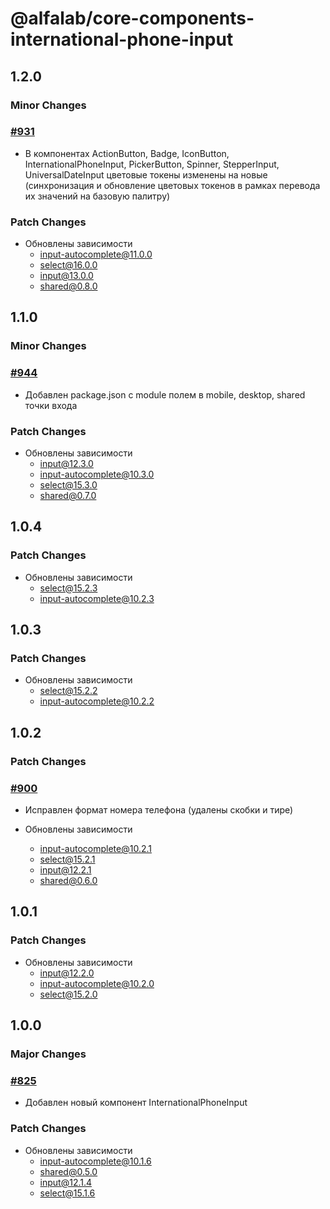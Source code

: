 # @alfalab/core-components-international-phone-input

## 1.2.0

### Minor Changes

### [#931](https://github.com/core-ds/core-components/pull/931)

-   В компонентах ActionButton, Badge, IconButton, InternationalPhoneInput, PickerButton, Spinner, StepperInput, UniversalDateInput цветовые токены изменены на новые (синхронизация и обновление цветовых токенов в рамках перевода их значений на базовую палитру)

### Patch Changes

-   Обновлены зависимости
    -   input-autocomplete@11.0.0
    -   select@16.0.0
    -   input@13.0.0
    -   shared@0.8.0

## 1.1.0

### Minor Changes

### [#944](https://github.com/core-ds/core-components/pull/944)

-   Добавлен package.json с module полем в mobile, desktop, shared точки входа

### Patch Changes

-   Обновлены зависимости
    -   input@12.3.0
    -   input-autocomplete@10.3.0
    -   select@15.3.0
    -   shared@0.7.0

## 1.0.4

### Patch Changes

-   Обновлены зависимости
    -   select@15.2.3
    -   input-autocomplete@10.2.3

## 1.0.3

### Patch Changes

-   Обновлены зависимости
    -   select@15.2.2
    -   input-autocomplete@10.2.2

## 1.0.2

### Patch Changes

### [#900](https://github.com/core-ds/core-components/pull/900)

-   Исправлен формат номера телефона (удалены скобки и тире)

-   Обновлены зависимости
    -   input-autocomplete@10.2.1
    -   select@15.2.1
    -   input@12.2.1
    -   shared@0.6.0

## 1.0.1

### Patch Changes

-   Обновлены зависимости
    -   input@12.2.0
    -   input-autocomplete@10.2.0
    -   select@15.2.0

## 1.0.0

### Major Changes

### [#825](https://github.com/core-ds/core-components/pull/825)

-   Добавлен новый компонент InternationalPhoneInput

### Patch Changes

-   Обновлены зависимости
    -   input-autocomplete@10.1.6
    -   shared@0.5.0
    -   input@12.1.4
    -   select@15.1.6
